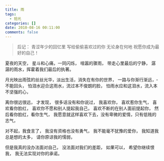 ```yaml
---
title: 雨
tags:
  - 拾光
categories: []
date: 2010-08-16 00:11:00
comments: false
---
```


> 后记： 
> 青涩年少的回忆里
> 写给偷偷喜欢过的你
> 无论身在何地
> 祝愿你成为最好的自己！

<!-- more -->
夏夜的天空，­
星斗和心痛，一同闪烁，­
喧嚣的骤雨，­
带走心里最后的宁静，­
潺潺的雨水，挥霍着我们最后的执著。­

月光映出雨弦的丝丝光华，淡出生活，消失在有你的世界，­
一路与你渐行渐远，­
不能回头，­
怕泪水迎合这雨水，流过本不俊朗的脸，­
怕雨水应和这泪水，流入本不坚强的心，­

离你很远很远，­
才发现，­
很多话没有和你说过，­
我喜欢你，­
喜欢惹你生气，­
喜欢看你脸红，­
喜欢你不愿和别人提起我自己，­
喜欢不断的在别人面前提起你，­
然后看你脸红，看你生气，­
我愿意就这样喜欢下去，没有卑微的爱情，只有低贱的志气，­

对不起，我食言了，­
我没有资格也没有勇气，­
我不能毫不犹豫的爱你，­
我知道我总是想的太多，­
请你原谅我的懦弱，­

但是我真的没办法面对自己，­
没法面对我们的差距，­
如果可以，­
希望你继续恨我，­
我无法实现对你的承诺。­